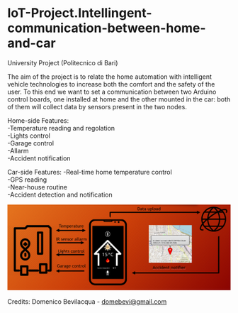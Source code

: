 # IoT-Project.Intellingent-communication-between-home-and-car
University Project (Politecnico di Bari)  
  
The aim of the project is to relate the home automation with intelligent vehicle technologies to increase both the comfort and the safety of the user. To this end we want to set a communication  between two Arduino control boards, one installed at home and the other mounted in the car: both of them will collect data by sensors present in the two nodes.

Home-side Features:  
-Temperature reading and regolation    
-Lights control    
-Garage control   
-Allarm   
-Accident notification     

Car-side Features:
-Real-time home temperature control    
-GPS reading  
-Near-house routine  
-Accident detection and notification   

![alt text](https://github.com/domebevi/IoT-Project.Intellingent-communication-between-home-and-car/blob/main/image.png?raw=true)

Credits: Domenico Bevilacqua - domebevi@gmail.com

